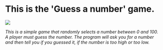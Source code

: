 # This is the 'Guess a number' game.
![](https://www.studytonight.com/ezoimgfmt/s3.studytonight.com/tutorials/uploads/pictures/1646380185-79542.jpg?ezimgfmt=ngcb3/notWebP)

_This is a simple game that randomly selects a number between 0 and 100. A player must guess the number. The program will ask you for a number and then tell you if you guessed it, if the number is too high or too low._

